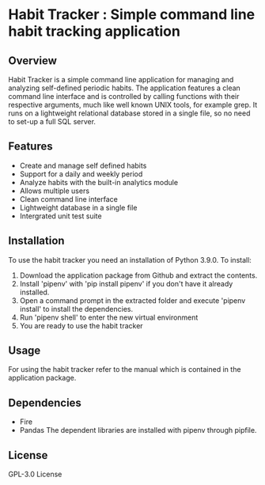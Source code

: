 # Habit Tracker : Simple command line habit tracking application

## Overview
Habit Tracker is a simple command line application for managing and analyzing self-defined periodic habits. The application features a clean command line interface and is controlled by calling functions with their respective arguments, much like well known UNIX tools, for example grep. It runs on a lightweight relational database stored in a single file, so no need to set-up a full SQL server.

## Features
* Create and manage self defined habits
* Support for a daily and weekly period
* Analyze habits with the built-in analytics module
* Allows multiple users
* Clean command line interface
* Lightweight database in a single file
* Intergrated unit test suite 

## Installation
To use the habit tracker you need an installation of Python 3.9.0.
To install:
1. Download the application package from Github and extract the contents.
2. Install 'pipenv' with 'pip install pipenv' if you don't have it already installed.
3. Open a command prompt in the extracted folder and execute 'pipenv install' to install the dependencies.
4. Run 'pipenv shell' to enter the new virtual environment
5. You are ready to use the habit tracker

## Usage
For using the habit tracker refer to the manual which is contained in the application package.

## Dependencies
* Fire
* Pandas
The dependent libraries are installed with pipenv through pipfile.

## License
GPL-3.0 License



